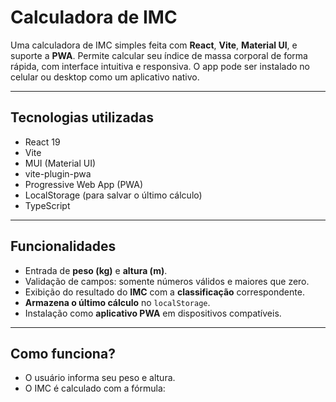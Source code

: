 # Calculadora de IMC

Uma calculadora de IMC simples feita com **React**, **Vite**, **Material UI**, e suporte a **PWA**. Permite calcular seu índice de massa corporal de forma rápida, com interface intuitiva e responsiva. O app pode ser instalado no celular ou desktop como um aplicativo nativo.

---

## Tecnologias utilizadas

- React 19
- Vite
- MUI (Material UI)
- vite-plugin-pwa
- Progressive Web App (PWA)
- LocalStorage (para salvar o último cálculo)
- TypeScript

---

## Funcionalidades

- Entrada de **peso (kg)** e **altura (m)**.
- Validação de campos: somente números válidos e maiores que zero.
- Exibição do resultado do **IMC** com a **classificação** correspondente.
- **Armazena o último cálculo** no `localStorage`.
- Instalação como **aplicativo PWA** em dispositivos compatíveis.

---

## Como funciona?

- O usuário informa seu peso e altura.
- O IMC é calculado com a fórmula:
